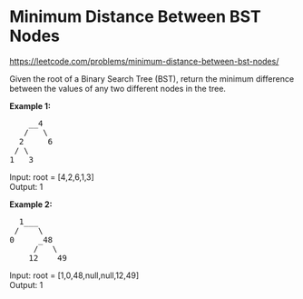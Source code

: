 # Minimum Distance Between BST Nodes
https://leetcode.com/problems/minimum-distance-between-bst-nodes/

Given the root of a Binary Search Tree (BST), return the minimum difference between the values of any two different nodes in the tree.

 
<b>Example 1:</b>
<pre>
    __4
   /   \
  2     6
 / \
1   3
</pre>
Input: root = [4,2,6,1,3]\
Output: 1

<b>Example 2:</b>
<pre>
  1___
 /    \
0     _48
     /   \
    12    49
</pre>
Input: root = [1,0,48,null,null,12,49]\
Output: 1